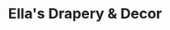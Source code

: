 ---
title: "Ella's Drapery & Decor"
url: /cobourg/ellas-drapery-and-decor/
shop: interior decoration
---